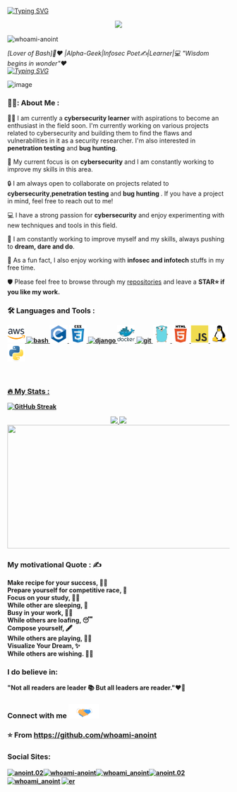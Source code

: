 [![Typing SVG](https://readme-typing-svg.demolab.com?font=Fira+Code&pause=1000&color=8DF77B&background=FF197700&width=435&lines=Abhishek+Kafle;Mr.+Anoint)](https://git.io/typing-svg)
<p>
  <div id="header" align="center">
  <img src="https://media.giphy.com/media/M9gbBd9nbDrOTu1Mqx/giphy.gif" width="100"/>
</div>
<p align="left"> <img src="https://komarev.com/ghpvc/?username=whoami-anoint&label=Profile%20views&color=0e75b6&style=flat" alt="whoami-anoint" /> </p>
  <em>
    [Lover of Bash]🤤♥️
|Alpha-Geek|Infosec Poet✍️|Learner|💻
"Wisdom begins in wonder"❤️
      <br>
      <a href="https://git.io/typing-svg"><img src="https://readme-typing-svg.demolab.com?font=Fira+Code&weight=20&size=15&duration=5024&pause=996&color=F70CF2&background=FF197700&width=435&lines=2+Decades+%2B+of+living+a+comical+life!!+" alt="Typing SVG" /></a>
  </em>  
</p>

![image](https://github.com/whoami-anoint/whoami-anoint/assets/72187543/f8493310-6be1-4652-9935-fa6f3b8e9d5c)

### 👨‍💻: About Me :
🕵️‍♂️ I am currently a <strong>cybersecurity learner</strong> with aspirations to become an enthusiast in the field soon. I'm currently working on various projects related to cybersecurity and building them to find the flaws and vulnerabilities in it as a security researcher. I'm also interested in <strong>penetration testing</strong> and <strong>bug hunting</strong>.

🔎 My current focus is on <strong>cybersecurity</strong> and I am constantly working to improve my skills in this area.

🔒 I am always open to collaborate on projects related to <strong> cybersecurity</strong>,<strong>penetration testing </strong>and <strong> bug hunting </strong>. If you have a project in mind, feel free to reach out to me!

💻 I have a strong passion for <strong>cybersecurity</strong> and enjoy experimenting with new techniques and tools in this field.

🚀 I am constantly working to improve myself and my skills, always pushing to <strong> dream, dare and do</strong>.

🔑 As a fun fact, I also enjoy working with <strong>infosec and infotech </strong>stuffs in my free time.

🛡️ Please feel free to browse through my <a href="https://github.com/whoami-anoint?tab=repositories">repositories</a> and leave a <strong>STAR<strong>⭐️ if you like my work.

### :hammer_and_wrench: Languages and Tools :
  <p align="left"> <a href="https://aws.amazon.com" target="_blank" rel="noreferrer"> <img src="https://raw.githubusercontent.com/devicons/devicon/master/icons/amazonwebservices/amazonwebservices-original-wordmark.svg" alt="aws" width="40" height="40"/> </a> <a href="https://www.gnu.org/software/bash/" target="_blank" rel="noreferrer"> <img src="https://www.vectorlogo.zone/logos/gnu_bash/gnu_bash-icon.svg" alt="bash" width="40" height="40"/> </a> <a href="https://www.cprogramming.com/" target="_blank" rel="noreferrer"> <img src="https://raw.githubusercontent.com/devicons/devicon/master/icons/c/c-original.svg" alt="c" width="40" height="40"/> </a> <a href="https://www.w3schools.com/css/" target="_blank" rel="noreferrer"> <img src="https://raw.githubusercontent.com/devicons/devicon/master/icons/css3/css3-original-wordmark.svg" alt="css3" width="40" height="40"/> </a> <a href="https://www.djangoproject.com/" target="_blank" rel="noreferrer"> <img src="https://cdn.worldvectorlogo.com/logos/django.svg" alt="django" width="40" height="40"/> </a> <a href="https://www.docker.com/" target="_blank" rel="noreferrer"> <img src="https://raw.githubusercontent.com/devicons/devicon/master/icons/docker/docker-original-wordmark.svg" alt="docker" width="40" height="40"/> </a> <a href="https://git-scm.com/" target="_blank" rel="noreferrer"> <img src="https://www.vectorlogo.zone/logos/git-scm/git-scm-icon.svg" alt="git" width="40" height="40"/> </a> <a href="https://golang.org" target="_blank" rel="noreferrer"> <img src="https://raw.githubusercontent.com/devicons/devicon/master/icons/go/go-original.svg" alt="go" width="40" height="40"/> </a> <a href="https://www.w3.org/html/" target="_blank" rel="noreferrer"> <img src="https://raw.githubusercontent.com/devicons/devicon/master/icons/html5/html5-original-wordmark.svg" alt="html5" width="40" height="40"/> </a> <a href="https://developer.mozilla.org/en-US/docs/Web/JavaScript" target="_blank" rel="noreferrer"> <img src="https://raw.githubusercontent.com/devicons/devicon/master/icons/javascript/javascript-original.svg" alt="javascript" width="40" height="40"/> </a> <a href="https://www.linux.org/" target="_blank" rel="noreferrer"> <img src="https://raw.githubusercontent.com/devicons/devicon/master/icons/linux/linux-original.svg" alt="linux" width="40" height="40"/> </a> <a href="https://www.python.org" target="_blank" rel="noreferrer"> <img src="https://raw.githubusercontent.com/devicons/devicon/master/icons/python/python-original.svg" alt="python" width="40" height="40"/> </p>
<br/>
  
### :fire: My Stats :  
[![GitHub Streak](https://streak-stats.demolab.com?user=whoami-anoint&theme=dark)](https://git.io/streak-stats)

<div align="center">
  <a href="https://github.com/whoami-anoint">
    <img height="180em" src="https://github-readme-stats-eight-theta.vercel.app/api?username=whoami-anoint&cache_seconds=7200&layout=compact&title_color=ffab91&text_color=80cbc4&bg_color=263238&border_radius=10" />
    <img height="180em" src="https://github-readme-stats-eight-theta.vercel.app/api/top-langs/?username=whoami-anoint&langs_count=8&layout=compact&hide=java&title_color=ffab91&text_color=80cbc4&bg_color=263238&border_radius=10" />
    <img height="280em" width="800em" src="https://fabianocouto-activity-graph.vercel.app/graph/?username=whoami-anoint&theme=material&radius=10" />
  </a>
</div>

### **My motivational Quote** : ✍️

Make recipe for your success, 🧑‍🍳
<br>
Prepare yourself for competitive race, 🐎
<br>
Focus on your study, 👨‍🎓
<br>
While other are sleeping, 🛌
<br>
Busy in your work, 🧑‍💻
<br>
While others are loafing, 😴
<br>
Compose yourself, 🖋️
<br>
While others are playing, 🤾‍♂️
<br>
Visualize Your Dream, ✨
<br />
While others are wishing. 🤎🚀

### I do believe in:
"Not all readers are leader 📚
But all leaders are reader."❤️👑
</b>

### Connect with me <img src="https://github.com/SatYu26/SatYu26/blob/master/Assets/Handshake.gif" height="32px">

### ⭐️ From https://github.com/whoami-anoint

### Social Sites: 
<a href="https://fb.com/anoint.02" target="blank"><img align="center" src="https://raw.githubusercontent.com/rahuldkjain/github-profile-readme-generator/master/src/images/icons/Social/facebook.svg" alt="anoint.02" height="30" width="40" /></a><a href="https://www.linkedin.com/in/whoami-anoint/" target="blank"><img align="center" src="https://raw.githubusercontent.com/rahuldkjain/github-profile-readme-generator/master/src/images/icons/Social/linked-in-alt.svg" alt="whoami-anoint" height="30" width="40" /></a><a href="https://twitter.com/whoami_anoint" target="blank"><img align="center" src="https://raw.githubusercontent.com/rahuldkjain/github-profile-readme-generator/master/src/images/icons/Social/twitter.svg" alt="whoami_anoint" height="30" width="40" /></a><a href="https://www.instagram.com/anoint.02" target="blank"><img align="center" src="https://raw.githubusercontent.com/rahuldkjain/github-profile-readme-generator/master/src/images/icons/Social/instagram.svg" alt="anoint.02" height="30" width="40" /></a><a href="https://www.youtube.com/@alphageek_" target="blank"><img align="center" src="https://raw.githubusercontent.com/rahuldkjain/github-profile-readme-generator/master/src/images/icons/Social/youtube.svg" alt="whoami_anoint" height="30" width="40" /></a>
<a href="https://www.hackerrank.com/whoami_anoint" target="blank"><img align="center" src="https://raw.githubusercontent.com/rahuldkjain/github-profile-readme-generator/master/src/images/icons/Social/hackerrank.svg" alt="er" height="30" width="40" /></a>
</p>
